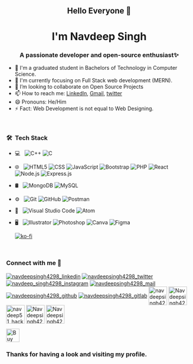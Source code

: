 <!--
**Navdeepsingh4298/Navdeepsingh4298** is a ✨ _special_ ✨ repository because its `README.md` (this file) appears on your GitHub profile.

Here are some ideas to get you started:

- 🔭 I’m currently working on ...
- 🌱 I’m currently learning ...
- 👯 I’m looking to collaborate on ...
- 🤔 I’m looking for help with ...
- 💬 Ask me about ...
- 📫 How to reach me: ...
- 😄 Pronouns: ...
- ⚡ Fun fact: ...
-->

<h2 align="center">Hello Everyone 🤗</h2>
<h1 align="center">I'm Navdeep Singh</h1>
<h3 align="center">A passionate developer and open-source enthusiast✨</h3>

- 🔭 I'm a graduated student in Bachelors of Technology in Computer Science.
- 🌱 I'm currently focusing on Full Stack web development (MERN).
- 👯 I’m looking to collaborate on Open Source Projects
- 📫 How to reach me: [Linkedln](https://www.linkedin.com/in/navdeepsingh4298), [Gmail](mailto:navdeepsingh4298@gmail.com), [twitter](https://twitter.com/Navdeep45396086)
- 😄 Pronouns: He/Him
- ⚡ Fact: Web Development is not equal to Web Designing.

<br>

<h3> 🛠 &nbsp;Tech Stack</h3>

- 💻 &nbsp;
  ![C++](https://img.shields.io/badge/-C++-333333?style=flat&logo=C%2B%2B&logoColor=00599C)
  ![C](https://img.shields.io/badge/-C-333333?style=flat&logo=C%2B%2B&logoColor=00599C)
- 🌐 &nbsp;
  ![HTML5](https://img.shields.io/badge/-HTML5-333333?style=flat&logo=HTML5)
  ![CSS](https://img.shields.io/badge/-CSS-333333?style=flat&logo=CSS3&logoColor=1572B6)
  ![JavaScript](https://img.shields.io/badge/-JavaScript-333333?style=flat&logo=javascript)
  ![Bootstrap](https://img.shields.io/badge/-Bootstrap-333333?style=flat&logo=bootstrap&logoColor=563D7C)
  ![PHP](https://img.shields.io/badge/-PHP-333333?style=flat&logo=php)
  ![React](https://img.shields.io/badge/-React-333333?style=flat&logo=react)
  ![Node.js](https://img.shields.io/badge/-Node.js-333333?style=flat&logo=node.js)
  ![Express.js](https://img.shields.io/badge/-Express.js-333333?style=flat&logo=express)  
- 🛢 &nbsp;
  ![MongoDB](https://img.shields.io/badge/-MongoDB-333333?style=flat&logo=mongodb)
  ![MySQL](https://img.shields.io/badge/-MySQL-333333?style=flat&logo=mysql)    
- ⚙️ &nbsp;
  ![Git](https://img.shields.io/badge/-Git-333333?style=flat&logo=git)
  ![GitHub](https://img.shields.io/badge/-GitHub-333333?style=flat&logo=github)
  ![Postman](https://img.shields.io/badge/-Postman-333333?style=flat&logo=postman)
- 🔧 &nbsp;
  ![Visual Studio Code](https://img.shields.io/badge/-Visual%20Studio%20Code-333333?style=flat&logo=visual-studio-code&logoColor=007ACC)
  ![Atom](https://img.shields.io/badge/-Atom-333333?style=flat&logo=atom&logoColor=007ACC)   
- 🖥 &nbsp;
  ![Illustrator](https://img.shields.io/badge/-Illustrator-333333?style=flat&logo=adobe-illustrator)
  ![Photoshop](https://img.shields.io/badge/-Photoshop-333333?style=flat&logo=adobe-photoshop)
  ![Canva](https://img.shields.io/badge/-Canva-333333?style=flat&logo=canva)
  ![Figma](https://img.shields.io/badge/-Figma-333333?style=flat&logo=figma)
  
  [![ko-fi](https://ko-fi.com/img/githubbutton_sm.svg)](https://ko-fi.com/X7X8D04U1)
<br>

<h3>Connect with me 🤝</h3>
<p>
  <a href="https://www.linkedin.com/in/navdeepsingh4298/" target="_blank"><img align="center" src="https://icons.iconarchive.com/icons/uiconstock/round-papercut-social/64/linkedin-icon.png" alt="navdeepsingh4298_linkedin"  /></a>  
  <a href="https://twitter.com/Navdeep45396086" target="_blank"><img align="center" src="https://icons.iconarchive.com/icons/uiconstock/round-papercut-social/64/twitter-icon.png" alt="navdeepsingh4298_twitter"  /></a>    
  <a href="https://instagram.com/navdeep_singh4298" target="_blank"><img align="center" src="https://icons.iconarchive.com/icons/uiconstock/round-papercut-social/64/instagram-icon.png" alt="navdeep_singh4298_instagram"  /></a>  
<!--   <a href="https://www.youtube.com/channel/UCY-b6fuCwQThgMuiHegkHwQ" target="_blank"><img align="center" src="https://icons.iconarchive.com/icons/uiconstock/round-papercut-social/64/youtube-icon.png" alt="ALLINONE_youtube"  /></a>   -->
  <a href="mailto:navdeepsingh4298@gmail.com" target="_blank"><img align="center" src="https://icons.iconarchive.com/icons/uiconstock/round-papercut-social/64/email-icon.png" alt="navdeepsingh4298_mail"/></a>
  <a href="https://github.com/Navdeepsingh4298/" target="_blank"><img align="center" src="https://icons.iconarchive.com/icons/bokehlicia/captiva/64/web-github-icon.png" alt="navdeepsingh4298_github"/></a>  
  <a href="https://gitlab.com/Navdeepsingh4298/" target="_blank"><img align="center" src="https://cdn-icons-png.flaticon.com/64/5968/5968853.png" alt="navdeepsingh4298_gitlab"/></a>
  <a href="https://codepen.io/navdeepsingh4298/" target="_blank"><img align="center" src="https://cdn.onlinewebfonts.com/svg/img_411863.png" alt="navdeepsingh4298_codepen" height="50" width="50" /></a>  
  <a href="https://www.hackerrank.com/Navdeepsingh4298" target="_blank"><img align="center" src="https://hrcdn.net/favicon.ico" alt="Navdeepsingh4298_hacker_rank" height="50" width="50" /></a>
  <a href="https://www.hackerearth.com/@navdeep51" target="_blank"><img align="center" src="https://static-fastly.hackerearth.com/static/hackerearth/images/logo/HE_identity.png" alt="navdeep51_hacker_earth" height="50" width="50" /></a>
  <a href="https://wa.me/919582364080" target="_blank"><img align="center" src="https://icons.iconarchive.com/icons/dtafalonso/android-l/64/WhatsApp-icon.png" alt="Navdeepsingh4298_whatsapp" height="50" width="50" /></a>
<!--   <a href="https://wa.me/918076419693" target="_blank"><img align="center" src="https://icons.iconarchive.com/icons/dtafalonso/android-l/64/WhatsApp-icon.png" alt="Navdeepsingh4298_whatsapp" height="50" width="50" /></a> -->
  <a href="https://t.me/Navdeepsingh4298" target="_blank"><img align="center" src="https://icons.iconarchive.com/icons/bokehlicia/captiva/64/web-telegram-icon.png" alt="Navdeepsingh4298_telegram" height="50" width="50" /></a>
  
<!--<a href="https://signal.org/install/" target="_blank"><img align="center" src="https://avatars.githubusercontent.com/u/702459?s=200&v=4" alt="Navdeepsingh4298_signal" height="50" width="50" /></a>
  <a href="tel:+919582364080" target="_blank"><img align="center" src="https://icons.iconarchive.com/icons/wwalczyszyn/android-style-honeycomb/64/Phone-icon.png" alt="Navdeepsingh4298_mobile" height="50" width="50" /></a>  -->
</p>

<a href='https://ko-fi.com/X7X8D04U1' target='_blank'><img height='36' style='border:0px;height:36px;' src='https://cdn.ko-fi.com/cdn/kofi2.png?v=3' border='0' alt='Buy Me a Coffee at ko-fi.com' /></a>
<br>
<h3> Thanks for having a look and visiting my profile.</h3>
<br>

<!--   ![Python](https://img.shields.io/badge/-Python-333333?style=flat&logo=python)
       ![Java](https://img.shields.io/badge/-Java-333333?style=flat&logo=Java&logoColor=007396) -->
<!--   ![Markdown](https://img.shields.io/badge/-Markdown-333333?style=flat&logo=markdown) -->
 
  
  <!-- 
<h2 align="center">Languages and Tools:</h2>
<p style="display: flex;"> 
  
<img src="https://raw.githubusercontent.com/devicons/devicon/master/icons/c/c-original.svg" alt="c" width="40" height="40"/> 
  
<img src="https://raw.githubusercontent.com/devicons/devicon/master/icons/cplusplus/cplusplus-original.svg" alt="cplusplus" width="40" height="40"/>
  
<img src="https://raw.githubusercontent.com/devicons/devicon/master/icons/html5/html5-original-wordmark.svg" alt="html5" width="40" height="40"/>
  
<img src="https://raw.githubusercontent.com/devicons/devicon/master/icons/css3/css3-original-wordmark.svg" alt="css3" width="40" height="40"/> 
  
<img src="https://raw.githubusercontent.com/devicons/devicon/master/icons/javascript/javascript-original.svg" alt="javascript" width="40" height="40"/>
  
<img src="https://raw.githubusercontent.com/devicons/devicon/master/icons/bootstrap/bootstrap-plain-wordmark.svg" alt="bootstrap" width="40" height="40"/>
  
<img src="https://raw.githubusercontent.com/github/explore/80688e429a7d4ef2fca1e82350fe8e3517d3494d/topics/react/react.png" alt="React" height="40" />
  
<img src="https://raw.githubusercontent.com/github/explore/80688e429a7d4ef2fca1e82350fe8e3517d3494d/topics/nodejs/nodejs.png" alt="Node.js" height="40" />
  
<img src="https://avatars.githubusercontent.com/u/5658226?s=200&v=4" alt="Express" height="40" />

<img src="https://avatars.githubusercontent.com/u/45120?s=200&v=4" alt="MongoDB" height="40" />

<img src="https://www.vectorlogo.zone/logos/git-scm/git-scm-icon.svg" alt="git" width="40" height="40"/>

<img src="https://icons.iconarchive.com/icons/position-relative/social-2/64/github-icon.png" alt="github" width="40" height="40" /> 
   
<img src="https://raw.githubusercontent.com/devicons/devicon/master/icons/python/python-original.svg" alt="python" width="40" height="40"/>

<img src="https://raw.githubusercontent.com/devicons/devicon/master/icons/java/java-original.svg" alt="java" width="40" height="40"/>
 
<img src="https://raw.githubusercontent.com/devicons/devicon/master/icons/mysql/mysql-original-wordmark.svg" alt="mysql" width="40" height="40"/> 

</p> --> 
